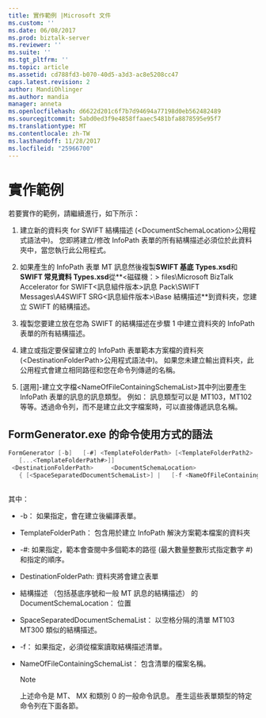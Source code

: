 ```yaml
---
title: 實作範例 |Microsoft 文件
ms.custom: ''
ms.date: 06/08/2017
ms.prod: biztalk-server
ms.reviewer: ''
ms.suite: ''
ms.tgt_pltfrm: ''
ms.topic: article
ms.assetid: cd788fd3-b070-40d5-a3d3-ac8e5208cc47
caps.latest.revision: 2
author: MandiOhlinger
ms.author: mandia
manager: anneta
ms.openlocfilehash: d6622d201c6f7b7d94694a77198d0eb562482489
ms.sourcegitcommit: 5abd0ed3f9e4858ffaaec5481bfa8878595e95f7
ms.translationtype: MT
ms.contentlocale: zh-TW
ms.lasthandoff: 11/28/2017
ms.locfileid: "25966700"
---
```

# <a name="implementing-the-sample"></a>實作範例
若要實作的範例，請繼續進行，如下所示：  
  
1.  建立新的資料夾 for SWIFT 結構描述 (\<DocumentSchemaLocation\>公用程式語法中)。 您即將建立/修改 InfoPath 表單的所有結構描述必須位於此資料夾中，當您執行此公用程式。  
  
2.  如果產生的 InfoPath 表單 MT 訊息然後複製**SWIFT 基底 Types.xsd**和**SWIFT 常見資料 Types.xsd**從**\<磁碟機：\> files\Microsoft BizTalk Accelerator for SWIFT\<訊息組件版本\>訊息 Pack\SWIFT Messages\A4SWIFT SRG\<訊息組件版本\>\Base 結構描述**到資料夾，您建立 SWIFT 的結構描述。  
  
3.  複製您要建立放在您為 SWIFT 的結構描述在步驟 1 中建立資料夾的 InfoPath 表單的所有結構描述。  
  
4.  建立或指定要保留建立的 InfoPath 表單範本方案檔的資料夾 (\<DestinationFolderPath\>公用程式語法中)。 如果您未建立輸出資料夾，此公用程式會建立相同路徑和您在命令列傳遞的名稱。  
  
5.  [選用]-建立文字檔\<NameOfFileContainingSchemaList\>其中列出要產生 InfoPath 表單的訊息的訊息類型。 例如： 訊息類型可以是 MT103，MT102 等等。透過命令列，而不是建立此文字檔案時，可以直接傳遞訊息名稱。  
  
## <a name="syntax-of-command-usage-for-formgeneratorexe"></a>FormGenerator.exe 的命令使用方式的語法  
  
```csharp  
FormGenerator [-b]   [-#] <TemplateFolderPath> [<TemplateFolderPath2>   
   [...<TemplateFolderPath#>]]  
 <DestinationFolderPath>     <DocumentSchemaLocation>  
   { [<SpaceSeparatedDocumentSchemaList>] |   [-f <NameOfFileContainingSchemaList>] }  
  
```  
  
 其中：  
  
-   -b： 如果指定，會在建立後編譯表單。  
  
-   TemplateFolderPath： 包含用於建立 InfoPath 解決方案範本檔案的資料夾  
  
-   -#: 如果指定，範本會查閱中多個範本的路徑 (最大數量整數形式指定數字 #) 和指定的順序。  
  
-   DestinationFolderPath: 資料夾將會建立表單  
  
-   結構描述 （包括基底序號和一般 MT 訊息的結構描述） 的 DocumentSchemaLocation： 位置  
  
-   SpaceSeparatedDocumentSchemaList： 以空格分隔的清單 MT103 MT300 類似的結構描述。  
  
-   -f： 如果指定，必須從檔案讀取結構描述清單。  
  
-   NameOfFileContainingSchemaList： 包含清單的檔案名稱。  
  
    > [!NOTE]
    >  上述命令是 MT、 MX 和類別 0 的一般命令訊息。 產生這些表單類型的特定命令列在下面各節。